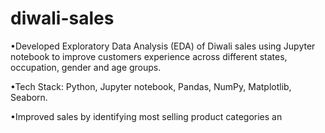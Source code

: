 # diwali-sales

•Developed Exploratory Data Analysis (EDA) of Diwali sales using Jupyter notebook to improve customers experience across different states, occupation, gender and age groups.

•Tech Stack: Python, Jupyter notebook, Pandas, NumPy, Matplotlib, Seaborn.

•Improved sales by identifying most selling product categories an

